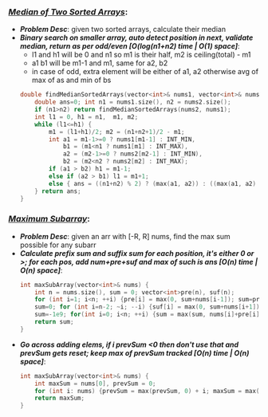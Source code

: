 ### ***[Median of Two Sorted Arrays](https://leetcode.com/problems/median-of-two-sorted-arrays/)***: 
- ***Problem Desc***: given two sorted arrays, calculate their median
- ***Binary search on smaller array, auto detect position in next, validate median, return as per odd/even [O(log(n1+n2) time | O(1) space]***:
  - l1 and h1 will be 0 and n1 so m1 is their half, m2 is ceiling(total) - m1
  - a1 b1 will be m1-1 and m1, same for a2, b2
  - in case of odd, extra element will be either of a1, a2 otherwise avg of max of as and min of bs
  ```cpp
  double findMedianSortedArrays(vector<int>& nums1, vector<int>& nums2) {
      double ans=0; int n1 = nums1.size(), n2 = nums2.size();
      if (n1>n2) return findMedianSortedArrays(nums2, nums1);
      int l1 = 0, h1 = n1,  m1, m2;
      while (l1<=h1) {
          m1 = (l1+h1)/2; m2 = (n1+n2+1)/2 - m1;
          int a1 = m1-1>=0 ? nums1[m1-1] : INT_MIN, 
              b1 = (m1<n1 ? nums1[m1] : INT_MAX),
              a2 = (m2-1>=0 ? nums2[m2-1] : INT_MIN), 
              b2 = (m2<n2 ? nums2[m2] : INT_MAX);
          if (a1 > b2) h1 = m1-1;
          else if (a2 > b1) l1 = m1+1;
          else { ans = ((n1+n2) % 2) ? (max(a1, a2)) : ((max(a1, a2) + min(b1, b2))/2.0); break; }
      } return ans;
  }
  ```

### ***[Maximum Subarray](https://leetcode.com/problems/maximum-subarray/)***: 
- ***Problem Desc***: given an arr with [-R, R] nums, find the max sum possible for any subarr
- ***Calculate prefix sum and suffix sum for each position, it's either 0 or >; for each pos, add num+pre+suf and max of such is ans [O(n) time | O(n) space]***:
  ```cpp
  int maxSubArray(vector<int>& nums) {
      int n = nums.size(), sum = 0; vector<int>pre(n), suf(n);
      for (int i=1; i<n; ++i) {pre[i] = max(0, sum+nums[i-1]); sum=pre[i];}
      sum=0; for (int i=n-2; ~i; --i) {suf[i] = max(0, sum+nums[i+1]); sum=suf[i];}
      sum=-1e9; for(int i=0; i<n; ++i) {sum = max(sum, nums[i]+pre[i]+suf[i]);}
      return sum;
  }
  ```
- ***Go across adding elems, if i prevSum <0 then don't use that and prevSum gets reset; keep max of prevSum tracked [O(n) time | O(n) space]***:
  ```cpp
  int maxSubArray(vector<int>& nums) {
      int maxSum = nums[0], prevSum = 0;
      for (int i: nums) {prevSum = max(prevSum, 0) + i; maxSum = max(maxSum, prevSum);}
      return maxSum;
  }
  ```
